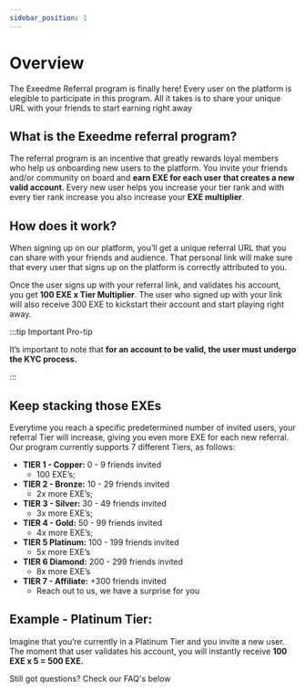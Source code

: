 ```yaml
---
sidebar_position: 1
---
```


# Overview

The Exeedme Referral program is finally here! Every user on the platform is elegible to participate in this program. All it takes is to share your unique URL with your friends to start earning right away


## What is the Exeedme referral program?

The referral program is an incentive that greatly rewards loyal members who help us onboarding new users to the platform. You invite your friends and/or community on board and **earn EXE for each user that creates a new valid account**. Every new user helps you increase your tier rank and with every tier rank increase you also increase your **EXE multiplier**.

## How does it work?

When signing up on our platform, you’ll get a unique referral URL that you can share with your friends and audience. That personal link will make sure that every user that signs up on the platform is correctly attributed to you. 

Once the user signs up with your referral link, and validates his account, you get **100 EXE x Tier Multiplier**. The user who signed up with your link will also receive 300 EXE to kickstart their account and start playing right away.


:::tip Important Pro-tip

It’s important to note that **for an account to be valid, the user must undergo the KYC process.**

:::

## Keep stacking those EXEs

Everytime you reach a specific predetermined number of invited users, your referral Tier will increase, giving you even more EXE for each new referral. Our program currently supports 7 different Tiers, as follows:

  - **TIER 1 - Copper:** 0 - 9 friends invited
    - 100 EXE’s;
  - **TIER 2 - Bronze:**  10 - 29 friends invited
    - 2x more EXE’s;
  - **TIER 3 - Silver:**  30 - 49 friends invited
    - 3x more EXE’s;
  - **TIER 4 - Gold:** 50 - 99 friends invited
    - 4x more EXE’s; 
  - **TIER 5 Platinum:** 100 - 199 friends invited
    - 5x more EXE’s
  - **TIER 6 Diamond:** 200 - 299 friends invited
    - 8x more EXE’s
  - **TIER 7 - Affiliate:** +300 friends invited
    - Reach out to us, we have a surprise for you 

## Example - Platinum Tier:

Imagine that you’re currently in a Platinum Tier and you invite a new user. The moment that user validates his account, you will instantly receive **100 EXE x 5 = 500 EXE.**

Still got questions? Check our FAQ's below
